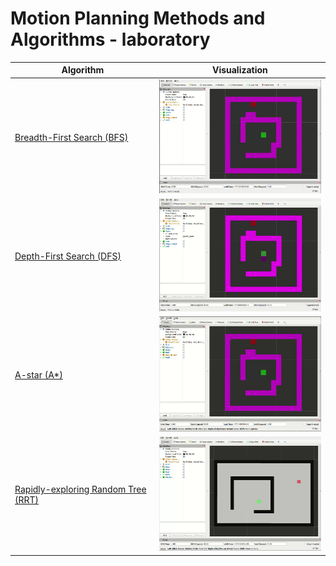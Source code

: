 # Motion Planning Methods and Algorithms - laboratory
 
| Algorithm  | Visualization |
| ------------- | ------------- | 
| [Breadth-First Search (BFS)](/Lab4) | <img src="/Pictures/Lab4_BFS.gif" alt="drawing" width="300"/> |
| [Depth-First Search (DFS)](/Lab4) | <img src="/Pictures/Lab4_DFS.gif" alt="drawing" width="300"/> |
| [A-star (A*)](/Lab5) | <img src="/Pictures/MIAPR_Lab5_A_star.gif" alt="drawing" width="300"/> |
| [Rapidly-exploring Random Tree (RRT)](/Lab6) | <img src="/Pictures/MIAPR_Lab6_RRT.gif" alt="drawing" width="300"/> |
